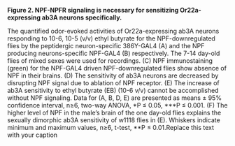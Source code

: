**Figure 2. NPF-NPFR signaling is necessary for sensitizing Or22a-expressing ab3A neurons specifically.**

The quantified odor-evoked activities of Or22a-expressing ab3A neurons responding to 10-6, 10-5 (v/v) ethyl butyrate for the NPF-downregulated flies by the peptidergic neuron-specific 386Y-GAL4 (A) and the NPF producing neurons-specific NPF-GAL4 (B) respectively. The 7-14 day-old flies of mixed sexes were used for recordings. (C) NPF immunostaining (green) for the NPF-GAL4 driven NPF-downregulated flies show absence of NPF in their brains. (D) The sensitivity of ab3A neurons are decreased by disrupting NPF signal due to ablation of NPF receptor. (E) The increase of ab3A sensitivity to ethyl butyrate (EB) (10-6 v/v) cannot be accomplished without NPF signaling. Data for (A, B, D, E) are presented as means ± 95% confidence interval, n≥6, two-way ANOVA, *P ≤ 0.05, ***P ≤ 0.001. (F) The higher level of NPF in the male’s brain of the one day-old flies explains the sexually dimorphic ab3A sensitivity of w1118 flies in (E). Whiskers indicate minimum and maximum values, n≥6, t-test, **P ≤ 0.01.Replace this text with your caption